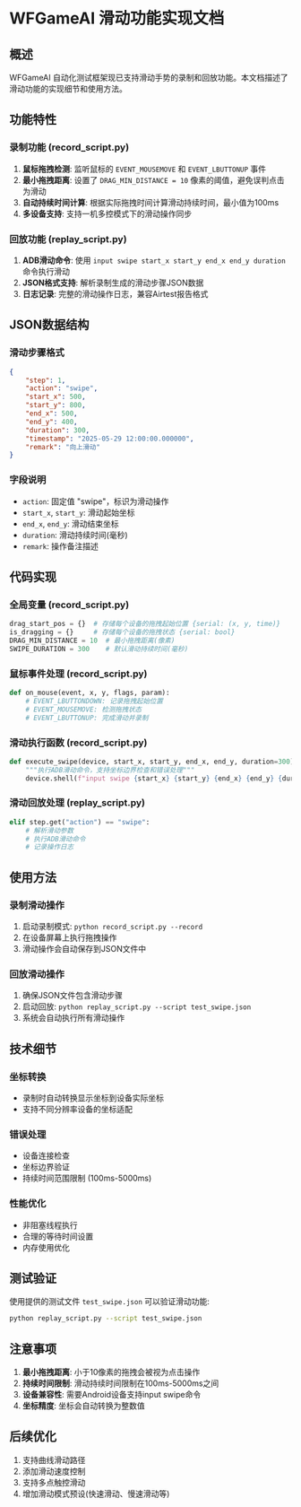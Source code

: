 # WFGameAI 滑动功能实现文档

## 概述
WFGameAI 自动化测试框架现已支持滑动手势的录制和回放功能。本文档描述了滑动功能的实现细节和使用方法。

## 功能特性

### 录制功能 (record_script.py)
1. **鼠标拖拽检测**: 监听鼠标的 `EVENT_MOUSEMOVE` 和 `EVENT_LBUTTONUP` 事件
2. **最小拖拽距离**: 设置了 `DRAG_MIN_DISTANCE = 10` 像素的阈值，避免误判点击为滑动
3. **自动持续时间计算**: 根据实际拖拽时间计算滑动持续时间，最小值为100ms
4. **多设备支持**: 支持一机多控模式下的滑动操作同步

### 回放功能 (replay_script.py)
1. **ADB滑动命令**: 使用 `input swipe start_x start_y end_x end_y duration` 命令执行滑动
2. **JSON格式支持**: 解析录制生成的滑动步骤JSON数据
3. **日志记录**: 完整的滑动操作日志，兼容Airtest报告格式

## JSON数据结构

### 滑动步骤格式
```json
{
    "step": 1,
    "action": "swipe",
    "start_x": 500,
    "start_y": 800,
    "end_x": 500,
    "end_y": 400,
    "duration": 300,
    "timestamp": "2025-05-29 12:00:00.000000",
    "remark": "向上滑动"
}
```

### 字段说明
- `action`: 固定值 "swipe"，标识为滑动操作
- `start_x`, `start_y`: 滑动起始坐标
- `end_x`, `end_y`: 滑动结束坐标
- `duration`: 滑动持续时间(毫秒)
- `remark`: 操作备注描述

## 代码实现

### 全局变量 (record_script.py)
```python
drag_start_pos = {}  # 存储每个设备的拖拽起始位置 {serial: (x, y, time)}
is_dragging = {}     # 存储每个设备的拖拽状态 {serial: bool}
DRAG_MIN_DISTANCE = 10  # 最小拖拽距离(像素)
SWIPE_DURATION = 300    # 默认滑动持续时间(毫秒)
```

### 鼠标事件处理 (record_script.py)
```python
def on_mouse(event, x, y, flags, param):
    # EVENT_LBUTTONDOWN: 记录拖拽起始位置
    # EVENT_MOUSEMOVE: 检测拖拽状态
    # EVENT_LBUTTONUP: 完成滑动并录制
```

### 滑动执行函数 (record_script.py)
```python
def execute_swipe(device, start_x, start_y, end_x, end_y, duration=300):
    """执行ADB滑动命令，支持坐标边界检查和错误处理"""
    device.shell(f"input swipe {start_x} {start_y} {end_x} {end_y} {duration}")
```

### 滑动回放处理 (replay_script.py)
```python
elif step.get("action") == "swipe":
    # 解析滑动参数
    # 执行ADB滑动命令
    # 记录操作日志
```

## 使用方法

### 录制滑动操作
1. 启动录制模式: `python record_script.py --record`
2. 在设备屏幕上执行拖拽操作
3. 滑动操作会自动保存到JSON文件中

### 回放滑动操作
1. 确保JSON文件包含滑动步骤
2. 启动回放: `python replay_script.py --script test_swipe.json`
3. 系统会自动执行所有滑动操作

## 技术细节

### 坐标转换
- 录制时自动转换显示坐标到设备实际坐标
- 支持不同分辨率设备的坐标适配

### 错误处理
- 设备连接检查
- 坐标边界验证
- 持续时间范围限制 (100ms-5000ms)

### 性能优化
- 非阻塞线程执行
- 合理的等待时间设置
- 内存使用优化

## 测试验证

使用提供的测试文件 `test_swipe.json` 可以验证滑动功能:
```bash
python replay_script.py --script test_swipe.json
```

## 注意事项

1. **最小拖拽距离**: 小于10像素的拖拽会被视为点击操作
2. **持续时间限制**: 滑动持续时间限制在100ms-5000ms之间
3. **设备兼容性**: 需要Android设备支持input swipe命令
4. **坐标精度**: 坐标会自动转换为整数值

## 后续优化

1. 支持曲线滑动路径
2. 添加滑动速度控制
3. 支持多点触控滑动
4. 增加滑动模式预设(快速滑动、慢速滑动等)
